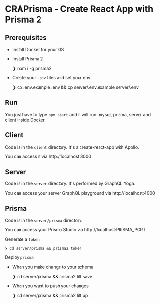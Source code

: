 # CRAPrisma - Create React App with Prisma 2

## Prerequisites
  - Install Docker for your OS
  - Install Prisma 2

    ❯ npm i -g prisma2

  - Create your `.env` files and set your env

    ❯ cp .env.example .env && cp server/.env.example server/.env

## Run
You just have to type `npm start` and it will run: mysql, prisma, server and client inside Docker.

## Client
Code is in the `client` directory.
It's a create-react-app with Apollo.

You can access it via http://localhost:3000

## Server
Code is in the `server` directory.
It's performed by GraphQL Yoga.

You can access your server GraphQL playground via http://localhost:4000

## Prisma
Code is in the `server/prisma` directory.

You can access your Prisma Studio via http://localhost:PRISMA_PORT

Generate a `token`

    ❯ cd server/prisma && prisma2 token

Deploy `prisma`

  - When you make change to your schema

    ❯ cd server/prisma && prisma2 lift save

  - When you want to push your changes

    ❯ cd server/prisma && prisma2 lift up
